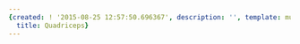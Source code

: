 ```yaml
---
{created: ! '2015-08-25 12:57:50.696367', description: '', template: muscle.html,
  title: Quadriceps}
---
```

